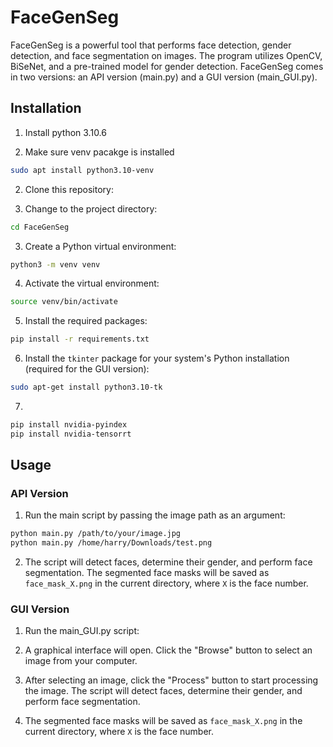 # FaceGenSeg

FaceGenSeg is a powerful tool that performs face detection, gender detection, and face segmentation on images. The program utilizes OpenCV, BiSeNet, and a pre-trained model for gender detection. FaceGenSeg comes in two versions: an API version (main.py) and a GUI version (main_GUI.py).

## Installation

1. Install python 3.10.6


2. Make sure venv pacakge is installed
```bash
sudo apt install python3.10-venv
```

2. Clone this repository:

3. Change to the project directory:

```bash
cd FaceGenSeg
```

3. Create a Python virtual environment:

```bash
python3 -m venv venv
```

4. Activate the virtual environment:

```bash
source venv/bin/activate
```

5. Install the required packages:

```bash
pip install -r requirements.txt
```

6. Install the `tkinter` package for your system's Python installation (required for the GUI version):

```bash
sudo apt-get install python3.10-tk
```

7. 

```bash
pip install nvidia-pyindex
pip install nvidia-tensorrt
```

## Usage

### API Version

1. Run the main script by passing the image path as an argument:
```bash
python main.py /path/to/your/image.jpg
python main.py /home/harry/Downloads/test.png
```

2. The script will detect faces, determine their gender, and perform face segmentation. The segmented face masks will be saved as `face_mask_X.png` in the current directory, where `X` is the face number.

### GUI Version

1. Run the main_GUI.py script:

2. A graphical interface will open. Click the "Browse" button to select an image from your computer.

3. After selecting an image, click the "Process" button to start processing the image. The script will detect faces, determine their gender, and perform face segmentation.

4. The segmented face masks will be saved as `face_mask_X.png` in the current directory, where `X` is the face number.
